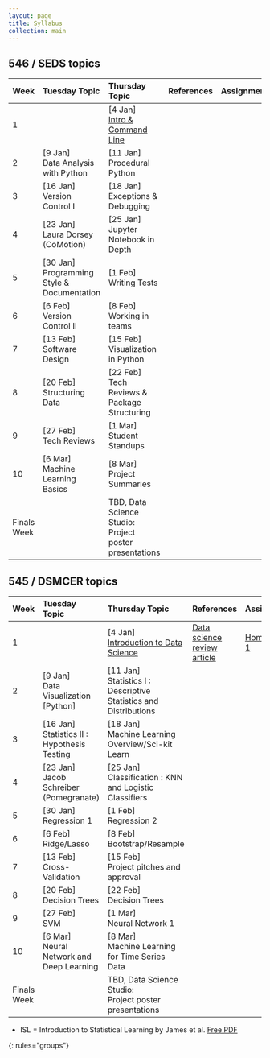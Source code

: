 ```yaml
---
layout: page
title: Syllabus
collection: main
---
```


## 546 / SEDS topics

| Week  | Tuesday Topic | Thursday Topic | References | Assignment |
|:------------|:-------------|:----------------|:-------------------|:-------------|
|1| | [4 Jan] <br>[Intro & Command Line](https://github.com/UWDIRECT/UWDIRECT.github.io/blob/master/Wi18_content/SEDS/L1.Intro_Command_Line.pptx?raw=true)| |
|2| [9 Jan] <br> Data Analysis with Python | [11 Jan] <br> Procedural Python |  |
|3| [16 Jan] <br> Version Control I | [18 Jan] <br> Exceptions & Debugging | |
|4| [23 Jan] <br> Laura Dorsey (CoMotion) | [25 Jan] <br> Jupyter Notebook in Depth | |
|5| [30 Jan] <br> Programming Style & Documentation | [1 Feb] <br> Writing Tests| |
|6| [6 Feb] <br> Version Control II | [8 Feb] <br> Working in teams | |
|7| [13 Feb] <br> Software Design | [15 Feb] <br> Visualization in Python | |
|8| [20 Feb] <br> Structuring Data | [22 Feb] <br> Tech Reviews & Package Structuring | |
|9| [27 Feb] <br> Tech Reviews | [1 Mar] <br> Student Standups | |
|10| [6 Mar] <br> Machine Learning Basics | [8 Mar] <br> Project Summaries | |
|Finals Week| | TBD, Data Science Studio:<br>Project poster presentations | | |

## 545 / DSMCER topics  

| Week  | Tuesday Topic | Thursday Topic | References | Assignment |
|:------------|:-------------|:----------------|:-------------------|:-------------|
|1| | [4 Jan] <br> [Introduction to Data Science](https://github.com/UWDIRECT/UWDIRECT.github.io/raw/master/Wi18_content/DSMCER/L1_Intro_to_Data_Science.pdf) | [Data science review article](http://onlinelibrary.wiley.com/doi/10.1002/aic.15192/full) | [Homework 1]() |
|2| [9 Jan] <br> Data Visualization [Python] | [11 Jan] <br> Statistics I : Descriptive Statistics and Distributions |  |
|3| [16 Jan] <br> Statistics II : Hypothesis Testing | [18 Jan] <br> Machine Learning Overview/Sci-kit Learn | |
|4| [23 Jan] <br> Jacob Schreiber (Pomegranate) | [25 Jan] <br> Classification : KNN and Logistic Classifiers | |
|5| [30 Jan] <br> Regression 1 | [1 Feb] <br> Regression 2 | |
|6| [6 Feb] <br> Ridge/Lasso | [8 Feb] <br> Bootstrap/Resample | |
|7| [13 Feb] <br> Cross-Validation | [15 Feb] <br> Project pitches and approval | |
|8| [20 Feb] <br> Decision Trees | [22 Feb] <br> Decision Trees | |
|9| [27 Feb] <br> SVM | [1 Mar] <br> Neural Network 1 | |
|10| [6 Mar] <br> Neural Network and Deep Learning | [8 Mar] <br> Machine Learning for Time Series Data | |
|Finals Week| | TBD, Data Science Studio:<br>Project poster presentations | | |


* ISL = Introduction to Statistical Learning by James et al. [Free PDF](http://www-bcf.usc.edu/~gareth/ISL/)

{: rules="groups"}

